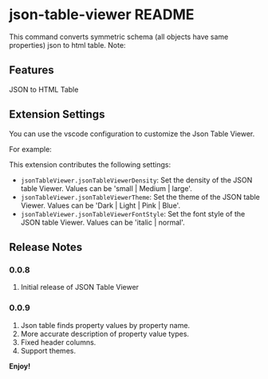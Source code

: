 # json-table-viewer README

This command converts symmetric schema (all objects have same properties) json to html table. Note: 

## Features

JSON to HTML Table

## Extension Settings

You can use the vscode configuration to customize the Json Table Viewer.

For example:

This extension contributes the following settings:

* `jsonTableViewer.jsonTableViewerDensity`: Set the density of the JSON table Viewer. Values can be 'small | Medium | large'.
* `jsonTableViewer.jsonTableViewerTheme`: Set the theme of the JSON table Viewer. Values can be 'Dark | Light | Pink | Blue'.
* `jsonTableViewer.jsonTableViewerFontStyle`: Set the font style of the JSON table Viewer. Values can be 'italic | normal'.

## Release Notes

### 0.0.8

1. Initial release of JSON Table Viewer

### 0.0.9

1. Json table finds property values by property name.
2. More accurate description of property value types.
3. Fixed header columns.
4. Support themes.

**Enjoy!**
